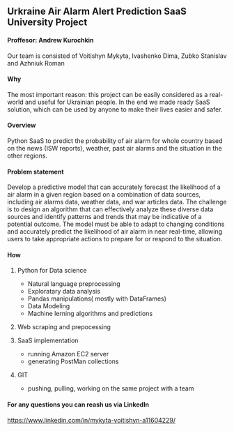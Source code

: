 ## Urkraine Air Alarm Alert Prediction SaaS University Project 

#### Proffesor: Andrew Kurochkin

Our team is consisted of Voitishyn Mykyta, Ivashenko Dima, Zubko Stanislav and Azhniuk Roman

#### Why


The most important reason: this project can be easily considered as a real-world and useful for Ukrainian people. In the end we made ready SaaS solution, which can be used by anyone to make their lives easier and safer.

#### Overview

Python SaaS to predict the probability of air alarm for whole country based on the news (ISW reports), weather, past air alarms and the situation in the other regions. 


#### Problem statement

Develop a predictive model that can accurately forecast the likelihood of a air alarm in a given region based on a combination of data sources, including air alarms data, weather data, and war articles data.
The challenge is to design an algorithm that can effectively analyze these diverse data sources and identify patterns and trends that may be indicative of a potential outcome.
The model must be able to adapt to changing conditions and accurately predict the likelihood of air alarm in near real-time, allowing users to take appropriate actions to prepare for or respond to the situation.

#### How

1. Python for Data science

    * Natural language preprocessing
    * Exploratary data analysis
    * Pandas manipulations( mostly with DataFrames)
    * Data Modeling
    * Machine lerning algorithms and predictions
    
2. Web scraping and prepocessing    


3. SaaS implementation

    * running Amazon EC2 server
    * generating PostMan collections

4. GIT 

    * pushing, pulling, working on the same project with a team
    
    
    
    
    
#### For any questions you can reash us via LinkedIn

https://www.linkedin.com/in/mykyta-voitishyn-a11604229/